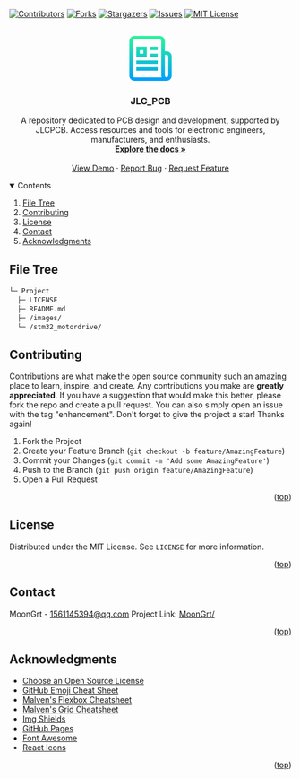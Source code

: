 <div id="top"></div>

[![Contributors][contributors-shield]][contributors-url]
[![Forks][forks-shield]][forks-url]
[![Stargazers][stars-shield]][stars-url]
[![Issues][issues-shield]][issues-url]
[![MIT License][license-shield]][license-url]


<!-- PROJECT LOGO -->
<br />
<div align="center">
	<a href="https://github.com/MoonGrt/JLC_PCB">
	<img src="images/logo.png" alt="Logo" width="80" height="80">
	</a>
<h3 align="center">JLC_PCB</h3>
	<p align="center">
	A repository dedicated to PCB design and development, supported by JLCPCB. Access resources and tools for electronic engineers, manufacturers, and enthusiasts.
	<br />
	<a href="https://github.com/MoonGrt/JLC_PCB"><strong>Explore the docs »</strong></a>
	<br />
	<br />
	<a href="https://github.com/MoonGrt/JLC_PCB">View Demo</a>
	·
	<a href="https://github.com/MoonGrt/JLC_PCB/issues">Report Bug</a>
	·
	<a href="https://github.com/MoonGrt/JLC_PCB/issues">Request Feature</a>
	</p>
</div>


<!-- CONTENTS -->
<details open>
  <summary>Contents</summary>
  <ol>
    <li><a href="#file-tree">File Tree</a></li>
    <li><a href="#contributing">Contributing</a></li>
    <li><a href="#license">License</a></li>
    <li><a href="#contact">Contact</a></li>
    <li><a href="#acknowledgments">Acknowledgments</a></li>
  </ol>
</details>


<!-- FILE TREE -->
## File Tree

```
└─ Project
  ├─ LICENSE
  ├─ README.md
  ├─ /images/
  └─ /stm32_motordrive/

```


<!-- CONTRIBUTING -->
## Contributing
Contributions are what make the open source community such an amazing place to learn, inspire, and create. Any contributions you make are **greatly appreciated**.
If you have a suggestion that would make this better, please fork the repo and create a pull request. You can also simply open an issue with the tag "enhancement".
Don't forget to give the project a star! Thanks again!
1. Fork the Project
2. Create your Feature Branch (`git checkout -b feature/AmazingFeature`)
3. Commit your Changes (`git commit -m 'Add some AmazingFeature'`)
4. Push to the Branch (`git push origin feature/AmazingFeature`)
5. Open a Pull Request
<p align="right">(<a href="#top">top</a>)</p>


<!-- LICENSE -->
## License
Distributed under the MIT License. See `LICENSE` for more information.
<p align="right">(<a href="#top">top</a>)</p>


<!-- CONTACT -->
## Contact
MoonGrt - 1561145394@qq.com
Project Link: [MoonGrt/](https://github.com/MoonGrt/)
<p align="right">(<a href="#top">top</a>)</p>


<!-- ACKNOWLEDGMENTS -->
## Acknowledgments
* [Choose an Open Source License](https://choosealicense.com)
* [GitHub Emoji Cheat Sheet](https://www.webpagefx.com/tools/emoji-cheat-sheet)
* [Malven's Flexbox Cheatsheet](https://flexbox.malven.co/)
* [Malven's Grid Cheatsheet](https://grid.malven.co/)
* [Img Shields](https://shields.io)
* [GitHub Pages](https://pages.github.com)
* [Font Awesome](https://fontawesome.com)
* [React Icons](https://react-icons.github.io/react-icons/search)   
<p align="right">(<a href="#top">top</a>)</p>


<!-- MARKDOWN LINKS & IMAGES -->
<!-- https://www.markdownguide.org/basic-syntax/#reference-style-links -->
[contributors-shield]: https://img.shields.io/github/contributors/MoonGrt/JLC_PCB.svg?style=for-the-badge
[contributors-url]: https://github.com/MoonGrt/JLC_PCB/graphs/contributors
[forks-shield]: https://img.shields.io/github/forks/MoonGrt/JLC_PCB.svg?style=for-the-badge
[forks-url]: https://github.com/MoonGrt/JLC_PCB/network/members
[stars-shield]: https://img.shields.io/github/stars/MoonGrt/JLC_PCB.svg?style=for-the-badge
[stars-url]: https://github.com/MoonGrt/JLC_PCB/stargazers
[issues-shield]: https://img.shields.io/github/issues/MoonGrt/JLC_PCB.svg?style=for-the-badge
[issues-url]: https://github.com/MoonGrt/JLC_PCB/issues
[license-shield]: https://img.shields.io/github/license/MoonGrt/JLC_PCB.svg?style=for-the-badge
[license-url]: https://github.com/MoonGrt/JLC_PCB/blob/master/LICENSE

